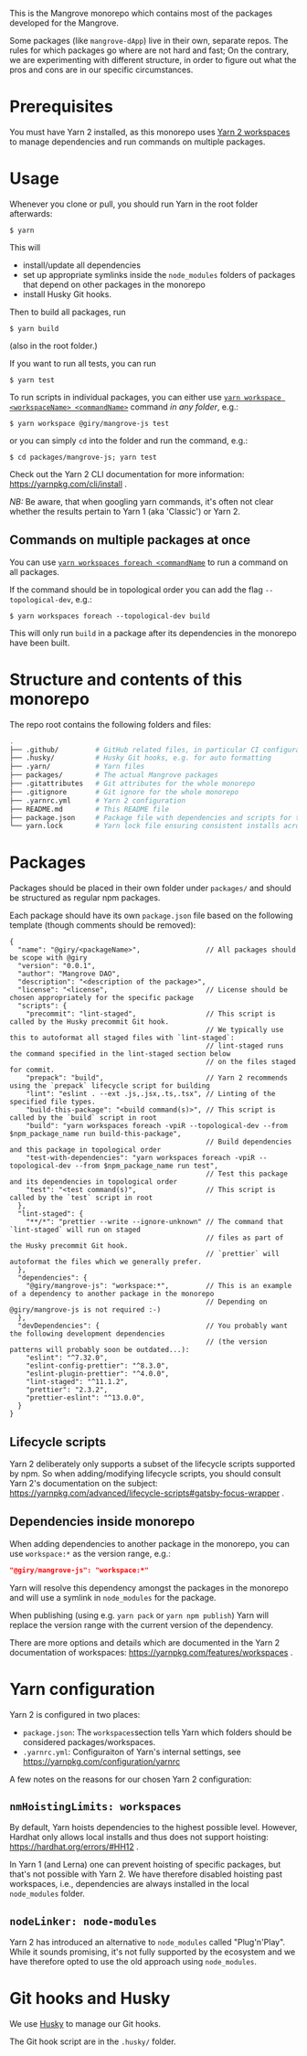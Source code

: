 This is the Mangrove monorepo which contains most of the packages developed for the Mangrove.

Some packages (like `mangrove-dApp`) live in their own, separate repos. The rules for which packages go where are not hard and fast; On the contrary, we are experimenting with different structure, in order to figure out what the pros and cons are in our specific circumstances.

# Prerequisites
You must have Yarn 2 installed, as this monorepo uses [Yarn 2 workspaces](https://yarnpkg.com/features/workspaces) to manage dependencies and run commands on multiple packages.

# Usage
Whenever you clone or pull, you should run Yarn in the root folder afterwards:

```shell
$ yarn
```
This will 

- install/update all dependencies
- set up appropriate symlinks inside the `node_modules` folders of packages that depend on other packages in the monorepo
- install Husky Git hooks.


Then to build all packages, run

```shell
$ yarn build
```
(also in the root folder.)

If you want to run all tests, you can run

```shell
$ yarn test
```

To run scripts in individual packages, you can either use [`yarn workspace <workspaceName> <commandName>`](https://yarnpkg.com/cli/workspace/#gatsby-focus-wrapper) command *in any folder*, e.g.:

```shell
$ yarn workspace @giry/mangrove-js test
```

or you can simply `cd` into the folder and run the command, e.g.:

```shell
$ cd packages/mangrove-js; yarn test
```

Check out the Yarn 2 CLI documentation for more information: https://yarnpkg.com/cli/install .

*NB:* Be aware, that when googling yarn commands, it's often not clear whether the results pertain to Yarn 1 (aka 'Classic') or Yarn 2.


## Commands on multiple packages at once
You can use [`yarn workspaces foreach <commandName`](https://yarnpkg.com/cli/workspaces/foreach) to run a command on all packages.

If the command should be in topological order you can add the flag `--topological-dev`, e.g.:

```shell
$ yarn workspaces foreach --topological-dev build
```
This will only run `build` in a package after its dependencies in the monorepo have been built.


# Structure and contents of this monorepo
The repo root contains the following folders and files:

```bash
.
├── .github/         # GitHub related files, in particular CI configurations for GitHub Actions
├── .husky/          # Husky Git hooks, e.g. for auto formatting
├── .yarn/           # Yarn files
├── packages/        # The actual Mangrove packages
├── .gitattributes   # Git attributes for the whole monorepo 
├── .gitignore       # Git ignore for the whole monorepo
├── .yarnrc.yml      # Yarn 2 configuration
├── README.md        # This README file
├── package.json     # Package file with dependencies and scripts for the monorepo
└── yarn.lock        # Yarn lock file ensuring consistent installs across machines
```


# Packages
Packages should be placed in their own folder under `packages/` and should be structured as regular npm packages.

Each package should have its own `package.json` file based on the following template (though comments should be removed):

```jsonc
{
  "name": "@giry/<packageName>",                // All packages should be scope with @giry
  "version": "0.0.1",
  "author": "Mangrove DAO",
  "description": "<description of the package>",
  "license": "<license",                        // License should be chosen appropriately for the specific package
  "scripts": {
    "precommit": "lint-staged",                 // This script is called by the Husky precommit Git hook.
                                                // We typically use this to autoformat all staged files with `lint-staged`:
                                                // lint-staged runs the command specified in the lint-staged section below
                                                // on the files staged for commit.
    "prepack": "build",                         // Yarn 2 recommends using the `prepack` lifecycle script for building
    "lint": "eslint . --ext .js,.jsx,.ts,.tsx", // Linting of the specified file types.
    "build-this-package": "<build command(s)>", // This script is called by the `build` script in root
    "build": "yarn workspaces foreach -vpiR --topological-dev --from $npm_package_name run build-this-package",
                                                // Build dependencies and this package in topological order
    "test-with-dependencies": "yarn workspaces foreach -vpiR --topological-dev --from $npm_package_name run test",
                                                // Test this package and its dependencies in topological order
    "test": "<test command(s)",                 // This script is called by the `test` script in root
  },
  "lint-staged": {
    "**/*": "prettier --write --ignore-unknown" // The command that `lint-staged` will run on staged
                                                // files as part of the Husky precommit Git hook.
                                                // `prettier` will autoformat the files which we generally prefer.
  },
  "dependencies": {
    "@giry/mangrove-js": "workspace:*",         // This is an example of a dependency to another package in the monorepo
                                                // Depending on @giry/mangrove-js is not required :-)
  },
  "devDependencies": {                          // You probably want the following development dependencies
                                                // (the version patterns will probably soon be outdated...):
    "eslint": "^7.32.0",
    "eslint-config-prettier": "^8.3.0",
    "eslint-plugin-prettier": "^4.0.0",
    "lint-staged": "^11.1.2",
    "prettier": "2.3.2",
    "prettier-eslint": "^13.0.0",
  }
}
```


## Lifecycle scripts
Yarn 2 deliberately only supports a subset of the lifecycle scripts supported by npm. So when adding/modifying lifecycle scripts, you should consult Yarn 2's documentation on the subject: https://yarnpkg.com/advanced/lifecycle-scripts#gatsby-focus-wrapper .


## Dependencies inside monorepo
When adding dependencies to another package in the monorepo, you can use `workspace:*` as the version range, e.g.:

```json
"@giry/mangrove-js": "workspace:*"
```

Yarn will resolve this dependency amongst the packages in the monorepo and will use a symlink in `node_modules` for the package.

When publishing (using e.g. `yarn pack` or `yarn npm publish`) Yarn will replace the version range with the current version of the dependency.

There are more options and details which are documented in the Yarn 2 documentation of workspaces: https://yarnpkg.com/features/workspaces .


# Yarn configuration
Yarn 2 is configured in two places:

- `package.json`: The `workspaces`section tells Yarn which folders should be considered packages/workspaces.
- `.yarnrc.yml`: Configuraiton of Yarn's internal settings, see https://yarnpkg.com/configuration/yarnrc

A few notes on the reasons for our chosen Yarn 2 configuration:


## `nmHoistingLimits: workspaces`
By default, Yarn hoists dependencies to the highest possible level. However, Hardhat only allows local installs and thus does not support hoisting: https://hardhat.org/errors/#HH12 .

In Yarn 1 (and Lerna) one can prevent hoisting of specific packages, but that's not possible with Yarn 2. We have therefore disabled hoisting past workspaces, i.e., dependencies are always installed in the local `node_modules` folder.


## `nodeLinker: node-modules`
Yarn 2 has introduced an alternative to `node_modules` called "Plug'n'Play". While it sounds promising, it's not fully supported by the ecosystem and we have therefore opted to use the old approach using `node_modules`.


# Git hooks and Husky
We use [Husky](https://typicode.github.io/husky/#/) to manage our Git hooks.

The Git hook script are in the `.husky/` folder. 
